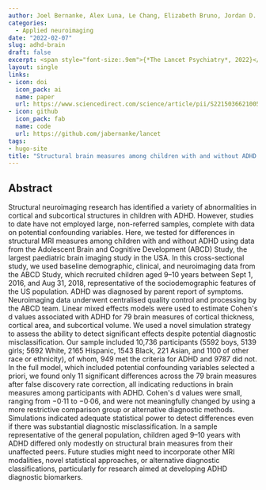 ```yaml
---
author: Joel Bernanke, Alex Luna, Le Chang, Elizabeth Bruno, Jordan D. Dworkin & Jonathan Posner
categories:
  - Applied neuroimaging
date: "2022-02-07"
slug: adhd-brain
draft: false
excerpt: <span style="font-size:.9em">{*The Lancet Psychiatry*, 2022}</span>
layout: single
links:
- icon: doi
  icon_pack: ai
  name: paper
  url: https://www.sciencedirect.com/science/article/pii/S2215036621005058
- icon: github
  icon_pack: fab
  name: code
  url: https://github.com/jabernanke/lancet
tags:
- hugo-site
title: "Structural brain measures among children with and without ADHD: A cross-sectional US population-based study"
---
```


## Abstract

Structural neuroimaging research has identified a variety of abnormalities in cortical and subcortical structures in children with ADHD. However, studies to date have not employed large, non-referred samples, complete with data on potential confounding variables. Here, we tested for differences in structural MRI measures among children with and without ADHD using data from the Adolescent Brain and Cognitive Development (ABCD) Study, the largest paediatric brain imaging study in the USA. In this cross-sectional study, we used baseline demographic, clinical, and neuroimaging data from the ABCD Study, which recruited children aged 9–10 years between Sept 1, 2016, and Aug 31, 2018, representative of the sociodemographic features of the US population. ADHD was diagnosed by parent report of symptoms. Neuroimaging data underwent centralised quality control and processing by the ABCD team. Linear mixed effects models were used to estimate Cohen's d values associated with ADHD for 79 brain measures of cortical thickness, cortical area, and subcortical volume. We used a novel simulation strategy to assess the ability to detect significant effects despite potential diagnostic misclassification. Our sample included 10,736 participants (5592 boys, 5139 girls; 5692 White, 2165 Hispanic, 1543 Black, 221 Asian, and 1100 of other race or ethnicity), of whom, 949 met the criteria for ADHD and 9787 did not. In the full model, which included potential confounding variables selected a priori, we found only 11 significant differences across the 79 brain measures after false discovery rate correction, all indicating reductions in brain measures among participants with ADHD. Cohen's d values were small, ranging from −0·11 to −0·06, and were not meaningfully changed by using a more restrictive comparison group or alternative diagnostic methods. Simulations indicated adequate statistical power to detect differences even if there was substantial diagnostic misclassification. In a sample representative of the general population, children aged 9–10 years with ADHD differed only modestly on structural brain measures from their unaffected peers. Future studies might need to incorporate other MRI modalities, novel statistical approaches, or alternative diagnostic classifications, particularly for research aimed at developing ADHD diagnostic biomarkers.